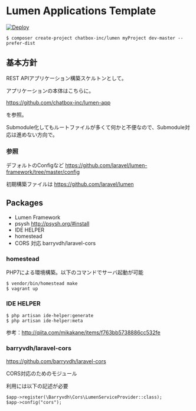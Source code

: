 # Lumen Applications Template 

[![Deploy](https://www.herokucdn.com/deploy/button.png)](https://heroku.com/deploy)

````
$ composer create-project chatbox-inc/lumen myProject dev-master --prefer-dist
````

## 基本方針

REST APIアプリケーション構築スケルトンとして。

アプリケーションの本体はこちらに。

https://github.com/chatbox-inc/lumen-app


を参照。

Submodule化してもルートファイルが多くて何かと不便なので、Submodule対応は進めない方向で。

### 参照

デフォルトのConfigなど
https://github.com/laravel/lumen-framework/tree/master/config

初期構築ファイルは
https://github.com/laravel/lumen

## Packages

- Lumen Framework
- psysh http://psysh.org/#install
- IDE HELPER 
- homestead 
- CORS 対応 barryvdh/laravel-cors

### homestead

PHP7による環境構築。以下のコマンドでサーバ起動が可能

````
$ vendor/bin/homestead make
$ vagrant up
````

### IDE HELPER

````
$ php artisan ide-helper:generate
$ php artisan ide-helper:meta
````

参考：http://qiita.com/mikakane/items/f763bb5738886cc532fe


### barryvdh/laravel-cors

https://github.com/barryvdh/laravel-cors

CORS対応のためのモジュール

利用には以下の記述が必要

````
$app->register(\Barryvdh\Cors\LumenServiceProvider::class);
$app->config("cors");
````


